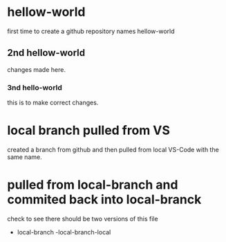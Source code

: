 # hellow-world
first time to create a github repository names hellow-world

## 2nd hellow-world
changes made here.

### 3nd hello-world
this is to make correct changes.

# local branch pulled from VS
created a branch from github and then pulled from local VS-Code with the same name.

# pulled from local-branch and commited back into local-branck
check to see there should be two versions of this file
- local-branch
-local-branch-local